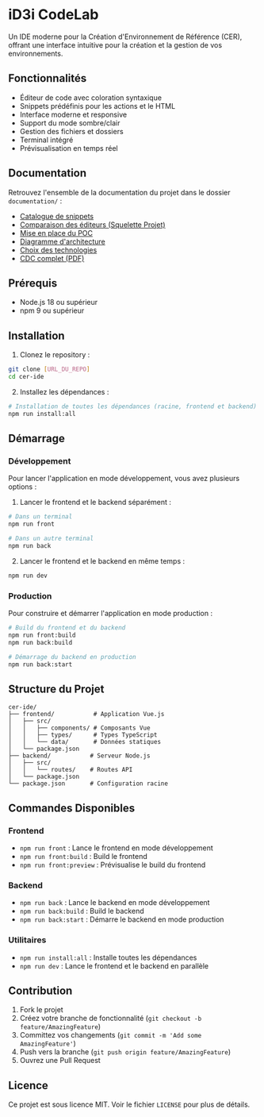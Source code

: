 # iD3i CodeLab

Un IDE moderne pour la Création d'Environnement de Référence (CER), offrant une interface intuitive pour la création et la gestion de vos environnements.

## Fonctionnalités

- Éditeur de code avec coloration syntaxique
- Snippets prédéfinis pour les actions et le HTML
- Interface moderne et responsive
- Support du mode sombre/clair
- Gestion des fichiers et dossiers
- Terminal intégré
- Prévisualisation en temps réel

## Documentation

Retrouvez l'ensemble de la documentation du projet dans le dossier `documentation/` :

- [Catalogue de snippets](documentation/snippets_catalogue.md)
- [Comparaison des éditeurs (Squelette Projet)](documentation/CER-CDC-IDE-SqueletteProjet-ComparaisonEditors-2025-06-06.md)
- [Mise en place du POC](documentation/CER-CDC-IDE-MiseEnPlacePOC-2025-06-06.md)
- [Diagramme d'architecture](documentation/CER-CDC-IDE-DiagrammeArchitecture-2025-06-06.md)
- [Choix des technologies](documentation/CER-CDC-IDE-ChoixTechnos-2025-06-06.md)
- [CDC complet (PDF)](documentation/CER-CDC-IDE%20-06062025.pdf)

## Prérequis

- Node.js 18 ou supérieur
- npm 9 ou supérieur

## Installation

1. Clonez le repository :
```bash
git clone [URL_DU_REPO]
cd cer-ide
```

2. Installez les dépendances :
```bash
# Installation de toutes les dépendances (racine, frontend et backend)
npm run install:all
```

## Démarrage

### Développement

Pour lancer l'application en mode développement, vous avez plusieurs options :

1. Lancer le frontend et le backend séparément :
```bash
# Dans un terminal
npm run front

# Dans un autre terminal
npm run back
```

2. Lancer le frontend et le backend en même temps :
```bash
npm run dev
```

### Production

Pour construire et démarrer l'application en mode production :

```bash
# Build du frontend et du backend
npm run front:build
npm run back:build

# Démarrage du backend en production
npm run back:start
```

## Structure du Projet

```
cer-ide/
├── frontend/           # Application Vue.js
│   ├── src/
│   │   ├── components/ # Composants Vue
│   │   ├── types/      # Types TypeScript
│   │   └── data/       # Données statiques
│   └── package.json
├── backend/           # Serveur Node.js
│   ├── src/
│   │   └── routes/    # Routes API
│   └── package.json
└── package.json       # Configuration racine
```

## Commandes Disponibles

### Frontend
- `npm run front` : Lance le frontend en mode développement
- `npm run front:build` : Build le frontend
- `npm run front:preview` : Prévisualise le build du frontend

### Backend
- `npm run back` : Lance le backend en mode développement
- `npm run back:build` : Build le backend
- `npm run back:start` : Démarre le backend en mode production

### Utilitaires
- `npm run install:all` : Installe toutes les dépendances
- `npm run dev` : Lance le frontend et le backend en parallèle



## Contribution

1. Fork le projet
2. Créez votre branche de fonctionnalité (`git checkout -b feature/AmazingFeature`)
3. Committez vos changements (`git commit -m 'Add some AmazingFeature'`)
4. Push vers la branche (`git push origin feature/AmazingFeature`)
5. Ouvrez une Pull Request

## Licence

Ce projet est sous licence MIT. Voir le fichier `LICENSE` pour plus de détails. 
